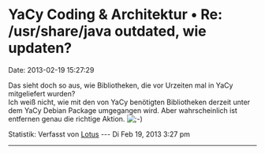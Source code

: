 YaCy Coding & Architektur • Re: /usr/share/java outdated, wie updaten?
======================================================================

Date: 2013-02-19 15:27:29

Das sieht doch so aus, wie Bibliotheken, die vor Urzeiten mal in YaCy
mitgeliefert wurden?\
Ich weiß nicht, wie mit den von YaCy benötigten Bibliotheken derzeit
unter dem YaCy Debian Package umgegangen wird. Aber wahrscheinlich ist
entfernen genau die richtige Aktion.
![;-)](http://forum.yacy-websuche.de/images/smilies/icon_e_wink.gif "Wink")

Statistik: Verfasst von
[Lotus](http://forum.yacy-websuche.de/memberlist.php?mode=viewprofile&u=68)
--- Di Feb 19, 2013 3:27 pm

------------------------------------------------------------------------
